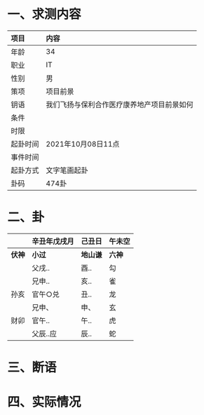 # 一、求测内容
|项目|内容|
|:-|:-|
|年龄|34|
|职业|IT|
|性别|男|
|策项|项目前景|
|钥语|我们飞扬与保利合作医疗康养地产项目前景如何|
|条件||
|时限||
|起卦时间|2021年10月08日11点|
|事件时间||
|起卦方式|文字笔画起卦|
|卦码|474卦|

# 二、卦
||辛丑年戊戌月|己丑日|午未空|
|:-|:-|:-|:-|
|**伏神**|**小过**|**地山谦**|**六神**|
||父戌..|酉..|勾|
||兄申..|亥..|雀|
|孙亥|官午○兑|丑..|龙|
||兄申、|申、|玄|
|财卯|官午..|午..|虎|
||父辰..应|辰..|蛇|


# 三、断语

# 四、实际情况